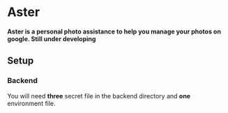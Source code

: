 # Aster
**Aster is a personal photo assistance to help you manage your photos on google. Still under developing**
## Setup
### Backend
You will need **three** secret file in the backend directory and **one** environment file.
